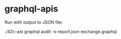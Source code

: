 # graphql-apis

Run with output to JSON file:

./42c-ast graphql audit -o report.json exchange.graphql